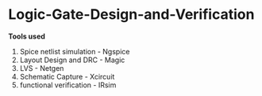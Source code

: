 # Logic-Gate-Design-and-Verification

**Tools used**
1. Spice netlist simulation - Ngspice
2. Layout Design and DRC - Magic
3. LVS - Netgen
4. Schematic Capture - Xcircuit
5. functional verification - IRsim

